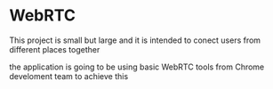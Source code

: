 # WebRTC

This project is small but large and it is intended to conect users from different places together

the application is going to be using basic WebRTC tools from Chrome develoment team to achieve this
